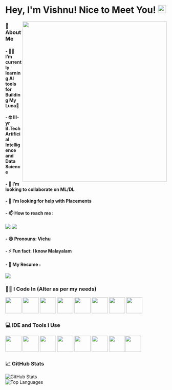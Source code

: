 # Hey, I'm Vishnu! Nice to Meet You! <img src="https://raw.githubusercontent.com/MartinHeinz/MartinHeinz/master/wave.gif" width="25px">

<img align="right" width="450" height="500" src="https://media0.giphy.com/media/v1.Y2lkPTc5MGI3NjExeHFndnlkeGN6ZDd1dTU4cHZkeHZ5dHh0YXl2MHJ5a3cydTY0bDhmZyZlcD12MV9pbnRlcm5hbF9naWZfYnlfaWQmY3Q9Zw/78XCFBGOlS6keY1Bil/giphy.webp">

### 🙂 About Me 
#### - 🧑‍💻 I’m currently learning AI tools for Building My Luna🌙
#### - 🤓 III-yr B.Tech Artificial Intelligence and Data Science
#### - 👯 I’m looking to collaborate on ML/DL 
#### - 🤔 I’m looking for help with Placements 
#### - 📫 How to reach me :
[<img src= "https://img.shields.io/badge/Instagram-E4405F?style=for-the-badge&logo=instagram&logoColor=white"
 />](https://www.instagram.com/_vichuuz_/) [<img src="https://img.shields.io/badge/LinkedIn-0077B5?style=for-the-badge&logo=linkedin&logoColor=white" />](https://www.linkedin.com/in/vishnu-arumugam-832a6024b/)
#### - 😄 Pronouns: Vichu
#### - ⚡ Fun fact: I know Malayalam
#### - 📝 My Resume :
[<img src= "https://img.shields.io/badge/Resume-4285F4?style=for-the-badge&logo=google-drive&logoColor=white"/>](https://drive.google.com/file/d/10exK0k3inAKu1OyXLv05J16Lcu3lE3qy/view?usp=sharing)

### 🧑‍💻 I Code In (Alter as per my needs)
<img height="50" width="50" src="https://img.icons8.com/color/48/000000/python.png" /> <img height="50" width="50" src="https://img.icons8.com/color/48/000000/javascript.png" /> <img height="50" width="50" src="https://img.icons8.com/color/48/000000/java-coffee-cup-logo.png" /> <img height="50" width="50" src="https://img.icons8.com/color/48/000000/c-programming.png" /> <img height="50" width="50" src="https://img.icons8.com/color/48/000000/html-5.png" /> <img height="50" width="50" src="https://img.icons8.com/color/48/000000/tensorflow.png" /> <img height="50" width="50" src="https://img.icons8.com/color/48/000000/sql.png" /> <img height="50" width="50" src="https://img.icons8.com/fluent/48/000000/arduino.png" />

### 💻 IDE and Tools I Use
<img height="50" width="50" src="https://img.icons8.com/color/48/000000/visual-studio-code-2019.png"/> <img height="50" width="50" src="https://img.icons8.com/color/48/000000/pycharm.png"/> <img height="50" width="50" src="https://img.icons8.com/color/50/000000/github.png"/> <img height="50" width="50" src="https://img.icons8.com/color/48/000000/adobe-illustrator.png"/> <img height="50" width="50" src="https://img.icons8.com/color/48/000000/figma--v1.png"/> 
<img height="50" width="50" src="https://img.shields.io/badge/Netlify-00C7B7?style=for-the-badge&logo=netlify&logoColor=white"/> <img height="50" width="50" src="https://img.icons8.com/color/48/000000/canva.png"/><img height="50" width="50" src="https://img.icons8.com/color/48/000000/arduino.png"/>

### 📈 GitHub Stats  
![GitHub Stats](https://github-readme-stats.vercel.app/api?username=VichuA2&show_icons=true&bg_color=ffffff&title_color=000000&text_color=333333&icon_color=007acc)  
![Top Languages](https://github-readme-stats.vercel.app/api/top-langs/?username=VichuA2&layout=compact&bg_color=ffffff&title_color=000000&text_color=333333&icon_color=007acc)
